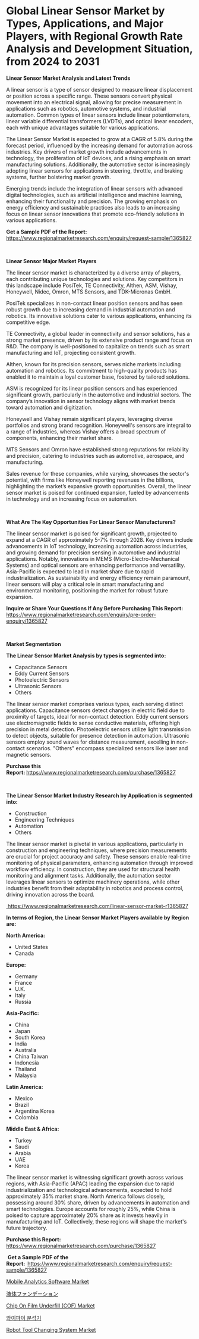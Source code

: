 <p><h1>Global Linear Sensor Market by Types, Applications, and Major Players, with Regional Growth Rate Analysis and Development Situation, from 2024 to 2031</h1></p><p><strong>Linear Sensor Market Analysis and Latest Trends</strong></p>
<p><p>A linear sensor is a type of sensor designed to measure linear displacement or position across a specific range. These sensors convert physical movement into an electrical signal, allowing for precise measurement in applications such as robotics, automotive systems, and industrial automation. Common types of linear sensors include linear potentiometers, linear variable differential transformers (LVDTs), and optical linear encoders, each with unique advantages suitable for various applications.</p><p>The Linear Sensor Market is expected to grow at a CAGR of 5.8% during the forecast period, influenced by the increasing demand for automation across industries. Key drivers of market growth include advancements in technology, the proliferation of IoT devices, and a rising emphasis on smart manufacturing solutions. Additionally, the automotive sector is increasingly adopting linear sensors for applications in steering, throttle, and braking systems, further bolstering market growth. </p><p>Emerging trends include the integration of linear sensors with advanced digital technologies, such as artificial intelligence and machine learning, enhancing their functionality and precision. The growing emphasis on energy efficiency and sustainable practices also leads to an increasing focus on linear sensor innovations that promote eco-friendly solutions in various applications.</p></p>
<p><strong>Get a Sample PDF of the Report:&nbsp;</strong> <a href="https://www.regionalmarketresearch.com/enquiry/request-sample/1365827">https://www.regionalmarketresearch.com/enquiry/request-sample/1365827</a></p>
<p>&nbsp;</p>
<p><strong>Linear Sensor Major Market Players</strong></p>
<p><p>The linear sensor market is characterized by a diverse array of players, each contributing unique technologies and solutions. Key competitors in this landscape include PosiTek, TE Connectivity, Althen, ASM, Vishay, Honeywell, Nidec, Omron, MTS Sensors, and TDK-Micronas GmbH.</p><p>PosiTek specializes in non-contact linear position sensors and has seen robust growth due to increasing demand in industrial automation and robotics. Its innovative solutions cater to various applications, enhancing its competitive edge. </p><p>TE Connectivity, a global leader in connectivity and sensor solutions, has a strong market presence, driven by its extensive product range and focus on R&D. The company is well-positioned to capitalize on trends such as smart manufacturing and IoT, projecting consistent growth.</p><p>Althen, known for its precision sensors, serves niche markets including automation and robotics. Its commitment to high-quality products has enabled it to maintain a loyal customer base, fostered by tailored solutions.</p><p>ASM is recognized for its linear position sensors and has experienced significant growth, particularly in the automotive and industrial sectors. The company’s innovation in sensor technology aligns with market trends toward automation and digitization.</p><p>Honeywell and Vishay remain significant players, leveraging diverse portfolios and strong brand recognition. Honeywell's sensors are integral to a range of industries, whereas Vishay offers a broad spectrum of components, enhancing their market share.</p><p>MTS Sensors and Omron have established strong reputations for reliability and precision, catering to industries such as automotive, aerospace, and manufacturing.</p><p>Sales revenue for these companies, while varying, showcases the sector's potential, with firms like Honeywell reporting revenues in the billions, highlighting the market’s expansive growth opportunities. Overall, the linear sensor market is poised for continued expansion, fueled by advancements in technology and an increasing focus on automation.</p></p>
<p>&nbsp;</p>
<p><strong>What Are The Key Opportunities For Linear Sensor Manufacturers?</strong></p>
<p><p>The linear sensor market is poised for significant growth, projected to expand at a CAGR of approximately 5-7% through 2028. Key drivers include advancements in IoT technology, increasing automation across industries, and growing demand for precision sensing in automotive and industrial applications. Notably, innovations in MEMS (Micro-Electro-Mechanical Systems) and optical sensors are enhancing performance and versatility. Asia-Pacific is expected to lead in market share due to rapid industrialization. As sustainability and energy efficiency remain paramount, linear sensors will play a critical role in smart manufacturing and environmental monitoring, positioning the market for robust future expansion.</p></p>
<p><strong>Inquire or Share Your Questions If Any Before Purchasing This Report:</strong> <a href="https://www.regionalmarketresearch.com/enquiry/pre-order-enquiry/1365827">https://www.regionalmarketresearch.com/enquiry/pre-order-enquiry/1365827</a></p>
<p>&nbsp;</p>
<p><strong>Market Segmentation</strong></p>
<p><strong>The Linear Sensor Market Analysis by types is segmented into:</strong></p>
<p><ul><li>Capacitance Sensors</li><li>Eddy Current Sensors</li><li>Photoelectric Sensors</li><li>Ultrasonic Sensors</li><li>Others</li></ul></p>
<p><p>The linear sensor market comprises various types, each serving distinct applications. Capacitance sensors detect changes in electric field due to proximity of targets, ideal for non-contact detection. Eddy current sensors use electromagnetic fields to sense conductive materials, offering high precision in metal detection. Photoelectric sensors utilize light transmission to detect objects, suitable for presence detection in automation. Ultrasonic sensors employ sound waves for distance measurement, excelling in non-contact scenarios. "Others" encompass specialized sensors like laser and magnetic sensors.</p></p>
<p><strong>Purchase this Report:&nbsp;</strong><a href="https://www.regionalmarketresearch.com/purchase/1365827">https://www.regionalmarketresearch.com/purchase/1365827</a></p>
<p>&nbsp;</p>
<p><strong>The Linear Sensor Market Industry Research by Application is segmented into:</strong></p>
<p><ul><li>Construction</li><li>Engineering Techniques</li><li>Automation</li><li>Others</li></ul></p>
<p><p>The linear sensor market is pivotal in various applications, particularly in construction and engineering techniques, where precision measurements are crucial for project accuracy and safety. These sensors enable real-time monitoring of physical parameters, enhancing automation through improved workflow efficiency. In construction, they are used for structural health monitoring and alignment tasks. Additionally, the automation sector leverages linear sensors to optimize machinery operations, while other industries benefit from their adaptability in robotics and process control, driving innovation across the board.</p></p>
<p><a href="https://www.regionalmarketresearch.com/linear-sensor-market-r1365827">&nbsp;https://www.regionalmarketresearch.com/linear-sensor-market-r1365827</a></p>
<p><strong>In terms of Region, the Linear Sensor Market Players available by Region are:</strong></p>
<p>
    <p> <strong> North America: </strong>
        <ul>
            <li>United States</li>
            <li>Canada</li>
        </ul>
        </p> 
    <p> <strong> Europe: </strong>
        <ul>
            <li>Germany</li>
            <li>France</li>
            <li>U.K.</li>
            <li>Italy</li>
            <li>Russia</li>
        </ul>
        </p> 
    <p> <strong> Asia-Pacific: </strong>
        <ul>
            <li>China</li>
            <li>Japan</li>
            <li>South Korea</li>
            <li>India</li>
            <li>Australia</li>
            <li>China Taiwan</li>
            <li>Indonesia</li>
            <li>Thailand</li>
            <li>Malaysia</li>
        </ul>
        </p> 
    <p> <strong> Latin America: </strong>
        <ul>
            <li>Mexico</li>
            <li>Brazil</li>
            <li>Argentina Korea</li>
            <li>Colombia</li>
        </ul>
        </p> 
    <p> <strong> Middle East & Africa: </strong>
        <ul>
            <li>Turkey</li>
            <li>Saudi</li>
            <li>Arabia</li>
            <li>UAE</li>
            <li>Korea</li>
        </ul>
    </p>
    </p>
<p><p>The linear sensor market is witnessing significant growth across various regions, with Asia-Pacific (APAC) leading the expansion due to rapid industrialization and technological advancements, expected to hold approximately 35% market share. North America follows closely, possessing around 30% share, driven by advancements in automation and smart technologies. Europe accounts for roughly 25%, while China is poised to capture approximately 20% share as it invests heavily in manufacturing and IoT. Collectively, these regions will shape the market's future trajectory.</p></p>
<p><strong>Purchase this Report: </strong><a href="https://www.regionalmarketresearch.com/purchase/1365827">https://www.regionalmarketresearch.com/purchase/1365827</a></p>
<p>&nbsp;<strong>Get a Sample PDF of the Report:&nbsp;&nbsp;</strong><a href="https://www.regionalmarketresearch.com/enquiry/request-sample/1365827">https://www.regionalmarketresearch.com/enquiry/request-sample/1365827</a></p>
<p><strong></strong></p>
<p><p><a href="https://www.linkedin.com/pulse/what-growth-drivers-mobile-analytics-software-market-comprehensive-ad0ne">Mobile Analytics Software Market</a></p><p><a href="https://medium.com/@jordond5lezama/%E6%88%90%E5%8A%9F%E3%81%AE%E3%81%9F%E3%82%81%E3%81%AE%E6%88%A6%E7%95%A5%E7%9A%84%E3%83%AD%E3%83%BC%E3%83%89%E3%83%9E%E3%83%83%E3%83%97-%E3%82%B0%E3%83%AD%E3%83%BC%E3%83%90%E3%83%AB%E3%83%AA%E3%82%AD%E3%83%83%E3%83%89%E3%83%95%E3%82%A1%E3%83%B3%E3%83%87%E3%83%BC%E3%82%B7%E3%83%A7%E3%83%B3%E3%83%9E%E3%83%BC%E3%82%B1%E3%83%83%E3%83%88%E5%88%86%E6%9E%90-2024-2031-a949750dd044?postPublishedType=repub">液体ファンデーション</a></p><p><a href="https://issuu.com/reportprime-2/docs/chip-on-film-underfill-cof-market-s_8f3df463a9d702">Chip On Film Underfill (COF) Market</a></p><p><a href="https://medium.com/@andrewbates1961/%EA%B8%80%EB%A1%9C%EB%B2%8C-wifi-%EB%B6%84%EC%84%9D%EA%B8%B0-%EC%82%B0%EC%97%85-%EC%9C%A0%ED%98%95-%EC%95%A0%ED%94%8C%EB%A6%AC%EC%BC%80%EC%9D%B4%EC%85%98-%EC%8B%9C%EC%9E%A5-%ED%94%8C%EB%A0%88%EC%9D%B4%EC%96%B4-%EC%A7%80%EC%97%AD-%EC%84%B1%EC%9E%A5-%EB%B6%84%EC%84%9D-%EB%B0%8F-%EB%AF%B8%EB%9E%98-%EC%8B%9C%EB%82%98%EB%A6%AC%EC%98%A4-2024-2031-66ac2e9f618a?postPublishedType=repub">와이파이 분석기</a></p><p><a href="https://medium.com/@dfs4ff/robot-tool-changing-system-market-essentials-key-market-players-demand-drivers-and-roi-potential-da6e0914d410">Robot Tool Changing System Market</a></p></p>